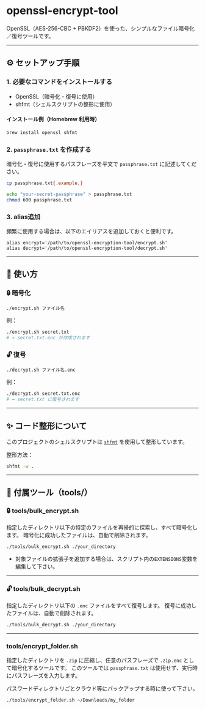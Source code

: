# openssl-encrypt-tool

OpenSSL（AES-256-CBC + PBKDF2）を使った、シンプルなファイル暗号化／復号ツールです。

---

## ⚙️ セットアップ手順

### 1. 必要なコマンドをインストールする

- OpenSSL（暗号化・復号に使用）
- shfmt（シェルスクリプトの整形に使用）

#### インストール例（Homebrew 利用時）

```bash
brew install openssl shfmt
```

### 2. `passphrase.txt` を作成する

暗号化・復号に使用するパスフレーズを平文で `passphrase.txt` に記述してください。

```bash
cp passphrase.txt{.example,}

echo "your-secret-passphrase" > passphrase.txt
chmod 600 passphrase.txt
```

### 3. alias追加

頻繁に使用する場合は、以下のエイリアスを追加しておくと便利です。

```
alias encrypt='/path/to/openssl-encryption-tool/encrypt.sh'
alias decrypt='/path/to/openssl-encryption-tool/decrypt.sh'
```

---

## 🧾 使い方

### 🔒 暗号化

```bash
./encrypt.sh ファイル名
```

例：

```bash
./encrypt.sh secret.txt
# → secret.txt.enc が作成されます
```

### 🔓 復号

```bash
./decrypt.sh ファイル名.enc
```

例：

```bash
./decrypt.sh secret.txt.enc
# → secret.txt に復号されます
```

---

## ✨ コード整形について

このプロジェクトのシェルスクリプトは [`shfmt`](https://github.com/mvdan/sh) を使用して整形しています。

整形方法：

```bash
shfmt -w .
```

---

## 🧰 付属ツール（tools/）

### 🔒 tools/bulk_encrypt.sh

指定したディレクトリ以下の特定のファイルを再帰的に探索し、すべて暗号化します。
暗号化に成功したファイルは、自動で削除されます。

```bash
./tools/bulk_encrypt.sh ./your_directory
```

* 対象ファイルの拡張子を追加する場合は、スクリプト内の`EXTENSIONS`変数を編集して下さい。

---

### 🔓 tools/bulk_decrypt.sh

指定したディレクトリ以下の `.enc` ファイルをすべて復号します。
復号に成功したファイルは、自動で削除されます。

```bash
./tools/bulk_decrypt.sh ./your_directory
```

---

### tools/encrypt_folder.sh

指定したディレクトリを `.zip` に圧縮し、任意のパスフレーズで `.zip.enc` として暗号化するツールです。
このツールでは `passphrase.txt` は使用せず、実行時にパスフレーズを入力します。

パスワードディレクトリごとクラウド等にバックアップする時に使って下さい。

```bash
./tools/encrypt_folder.sh ~/Downloads/my_folder
```
